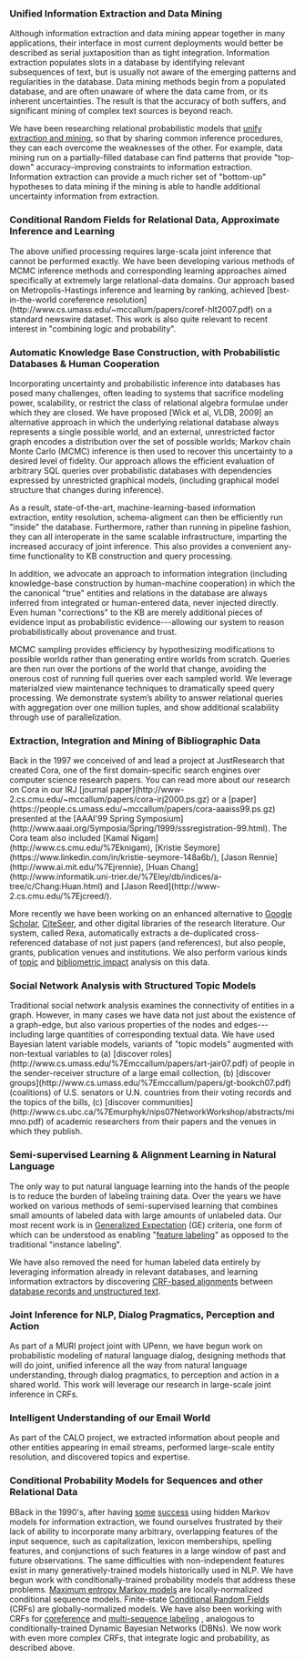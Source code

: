 ### Unified Information Extraction and Data Mining

<p class="desc" markdown="1">
Although information extraction and data mining appear together in many applications, their interface in most current deployments would better be described as serial juxtaposition than as tight integration. Information extraction populates slots in a database by identifying relevant subsequences of text, but is usually not aware of the emerging patterns and regularities in the database. Data mining methods begin from a populated database, and are often unaware of where the data came from, or its inherent uncertainties. The result is that the accuracy of both suffers, and significant mining of complex text sources is beyond reach.
     

We have been researching relational probabilistic models that [unify extraction and mining](http://www.cs.umass.edu/~mccallum/papers/iedatamining-ijcaiws03.pdf), so that by sharing common inference procedures, they can each overcome the weaknesses of the other. For example, data mining run on a partially-filled database can find patterns that provide "top-down" accuracy-improving constraints to information extraction. Information extraction can provide a much richer set of "bottom-up" hypotheses to data mining if the mining is able to handle additional uncertainty information from extraction.
</p>

### Conditional Random Fields for Relational Data, Approximate Inference and Learning

<p class="desc" markdown="1">
The above unified processing requires large-scala joint inference that cannot be performed exactly. We have been developing various methods of MCMC inference methods and corresponding learning approaches aimed specifically at extremely large relational-data domains. Our approach based on Metropolis-Hastings inference and learning by ranking, achieved [best-in-the-world coreference resolution](http://www.cs.umass.edu/~mccallum/papers/coref-hlt2007.pdf) on a standard newswire dataset. This work is also quite relevant to recent interest in "combining logic and probability".
</p>
    
### Automatic Knowledge Base Construction, with Probabilistic Databases & Human Cooperation

<p class="desc" markdown="1">
Incorporating uncertainty and probabilistic inference into databases has posed many challenges, often leading to systems that sacrifice modeling power, scalability, or restrict the class of relational algebra formulae under which they are closed.  We have proposed [Wick et al, VLDB, 2009] an alternative approach in which the underlying relational database always represents a single possible world, and an external, unrestricted factor graph encodes a distribution over the set of possible worlds; Markov chain Monte Carlo (MCMC) inference is then used to recover this uncertainty to a desired level of fidelity.  Our approach allows the efficient evaluation of arbitrary SQL queries over probabilistic databases with dependencies expressed by unrestricted graphical models, (including graphical model structure that changes during inference).

As a result, state-of-the-art, machine-learning-based information extraction, entity resolution, schema-aligment can then be efficiently run "inside" the database.  Furthermore, rather than running in pipeline fashion, they can all interoperate in the same scalable infrastructure, imparting the increased accuracy of joint inference. This also provides a convenient any-time functionality to KB construction and query processing.

In addition, we advocate an approach to information integration (including knowledge-base construction by human-machine cooperation) in which the the canonical "true" entities and relations in the database are always inferred from integrated or human-entered data, never injected directly.  Even human "corrections" to the KB are merely additional pieces of evidence input as probabilistic evidence---allowing our system to reason probabilistically about provenance and trust.

MCMC sampling provides efficiency by hypothesizing modifications to possible worlds rather than generating entire worlds from scratch.  Queries are then run over the portions of the world that change, avoiding the onerous cost of running full queries over each sampled world.  We leverage materialzed view maintenance techniques to dramatically speed query processing.  We demonstrate system’s ability to answer relational queries with aggregation over one million tuples, and show additional scalability through use of parallelization.
</p>

### Extraction, Integration and Mining of Bibliographic Data

<p class="desc" markdown="1">
Back in the 1997 we conceived of and lead a project at JustResearch that created Cora, one of the first domain-specific search engines over computer science research papers. You can read more about our research on Cora in our IRJ [journal paper](http://www-2.cs.cmu.edu/~mccallum/papers/cora-irj2000.ps.gz) or a [paper](https://people.cs.umass.edu/~mccallum/papers/cora-aaaiss99.ps.gz) presented at the [AAAI'99 Spring Symposium](http://www.aaai.org/Symposia/Spring/1999/sssregistration-99.html). The Cora team also included [Kamal Nigam](http://www.cs.cmu.edu/%7Eknigam), [Kristie Seymore](https://www.linkedin.com/in/kristie-seymore-148a6b/), [Jason Rennie](http://www.ai.mit.edu/%7Ejrennie), [Huan Chang](http://www.informatik.uni-trier.de/%7Eley/db/indices/a-tree/c/Chang:Huan.html) and [Jason Reed](http://www-2.cs.cmu.edu/%7Ejcreed/).

More recently we have been working on an enhanced alternative to [Google Scholar](http://scholar.google.com), [CiteSeer](http://citeseer.ist.psu.edu/), and other digital libraries of the research literature. Our system, called Rexa, automatically extracts a de-duplicated cross-referenced database of not just papers (and references), but also people, grants, publication venues and institutions. We also perform various kinds of [topic](http://www.cs.umass.edu/%7Emccallum/papers/pam-icml06.pdf) and [bibliometric impact](http://www.cs.umass.edu/%7Emccallum/papers/impact-jcdl06.pdf) analysis on this data.
</p>

### Social Network Analysis with Structured Topic Models

<p class="desc" markdown="1">
Traditional social network analysis examines the connectivity of entities in a graph. However, in many cases we have data not just about the existence of a graph-edge, but also various properties of the nodes and edges---including large quantities of corresponding textual data. We have used Bayesian latent variable models, variants of "topic models" augmented with non-textual variables to (a) [discover roles](http://www.cs.umass.edu/%7Emccallum/papers/art-jair07.pdf) of people in the sender-receiver structure of a large email collection, (b) [discover groups](http://www.cs.umass.edu/%7Emccallum/papers/gt-bookch07.pdf) (coalitions) of U.S. senators or U.N. countries from their voting records and the topics of the bills, (c) [discover communities](http://www.cs.ubc.ca/%7Emurphyk/nips07NetworkWorkshop/abstracts/mimno.pdf) of academic researchers from their papers and the venues in which they publish.
</p>

### Semi-supervised Learning & Alignment Learning in Natural Language

<p class="desc" markdown="1">
The only way to put natural language learning into the hands of the people is to reduce the burden of labeling training data. Over the years we have worked on various methods of semi-supervised learning that combines small amounts of labeled data with large amounts of unlabeled data. Our most recent work is in <a href="http://www.cs.umass.edu/%7Emccallum/papers/ge08note.pdf">Generalized Expectation</a> (GE) criteria, one form of which can be understood as enabling "<a href="http://www.cs.umass.edu/%7Emccallum/papers/druck08sigir.pdf">feature labeling</a>" as opposed to the traditional "instance labeling".

We have also removed the need for human labeled data entirely by leveraging information already in relevant databases, and learning information extractors by discovering <a href="http://www.cs.umass.edu/%7Emccallum/papers/crfstredit-uai05.pdf">CRF-based alignments</a> between <a href="http://www.cs.umass.edu/%7Emccallum/papers/bellare-iiweb07.pdf">database records and unstructured text</a>.
</p>

### Joint Inference for NLP, Dialog Pragmatics, Perception and Action

<p class="desc" markdown="1">
As part of a MURI project joint with UPenn, we have begun work on probabilistic modeling of natural language dialog, designing methods that will do joint, unified inference all the way from natural language understanding, through dialog pragmatics, to perception and action in a shared world. This work will leverage our research in large-scale joint inference in CRFs.
</p>

### Intelligent Understanding of our Email World

<p class="desc" markdown="1">
As part of the CALO project, we extracted information about people and other entities appearing in email streams, performed large-scale entity resolution, and discovered topics and expertise.
</p>

### Conditional Probability Models for Sequences and other Relational Data

<p class="desc" markdown="1">
BBack in the 1990's, after having <a href="https://people.cs.umass.edu/~mccallum/papers/ieshrink-aaaiws99.pdf">some</a> <a href="https://pdfs.semanticscholar.org/ed1b/d7435e108b8abba25616bb674affe3672628.pdf">success</a> using hidden Markov models for information extraction, we found ourselves frustrated by their lack of ability to incorporate many arbitrary, overlapping features of the input sequence, such as capitalization, lexicon memberships, spelling features, and conjunctions of such features in a large window of past and future observations. The same difficulties with non-independent features exist in many generatively-trained models historically used in NLP. We have begun work with conditionally-trained probability models that address these problems. <a href="https://people.cs.umass.edu/~mccallum/papers/memm-icml2000.ps">Maximum entropy Markov models</a> are locally-normalized conditional sequence models. Finite-state <a href="https://people.cs.umass.edu/~mccallum/papers/crf-icml01.ps">Conditional Random Fields</a> (CRFs) are globally-normalized models. We have also been working with CRFs for <a href="https://people.cs.umass.edu/~mccallum/papers/condid-ijcaiws2003.pdff">coreference</a> and <a href="https://people.cs.umass.edu/~mccallum/papers/dcrf-nips03.pdf">multi-sequence labeling</a> , analogous to conditionally-trained Dynamic Bayesian Networks (DBNs). We now work with even more complex CRFs, that integrate logic and probability, as described above.
</p>
